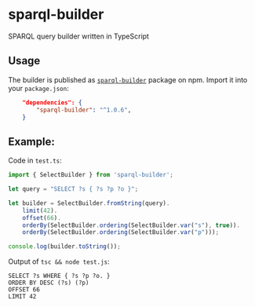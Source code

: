 # sparql-builder
SPARQL query builder written in TypeScript

## Usage

The builder is published as [`sparql-builder`](https://www.npmjs.com/package/sparql-builder) package on npm. Import it into your `package.json`:

```json
    "dependencies": {
        "sparql-builder": "^1.0.6",
    }
```

## Example:

Code in `test.ts`:
```typescript
import { SelectBuilder } from 'sparql-builder';

let query = "SELECT ?s { ?s ?p ?o }";

let builder = SelectBuilder.fromString(query).
    limit(42).
    offset(66).
    orderBy(SelectBuilder.ordering(SelectBuilder.var("s"), true)).
    orderBy(SelectBuilder.ordering(SelectBuilder.var("p")));

console.log(builder.toString());
```

Output of `tsc && node test.js`:
```sparql
SELECT ?s WHERE { ?s ?p ?o. }
ORDER BY DESC (?s) (?p)
OFFSET 66
LIMIT 42
```